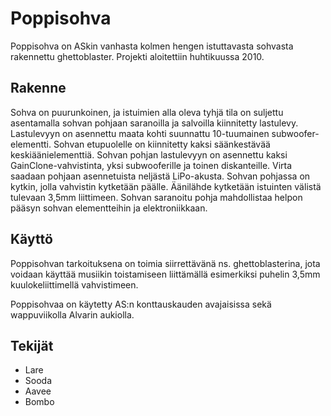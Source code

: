 # Poppisohva

Poppisohva on ASkin vanhasta kolmen hengen istuttavasta sohvasta rakennettu ghettoblaster. Projekti aloitettiin huhtikuussa 2010.

## Rakenne

Sohva on puurunkoinen, ja istuimien alla oleva tyhjä tila on suljettu asentamalla sohvan pohjaan saranoilla ja salvoilla kiinnitetty lastulevy. Lastulevyyn on asennettu maata kohti suunnattu 10-tuumainen subwoofer-elementti. Sohvan etupuolelle on kiinnitetty kaksi säänkestävää keskiäänielementtiä. Sohvan pohjan lastulevyyn on asennettu kaksi GainClone-vahvistinta, yksi subwooferille ja toinen diskanteille. Virta saadaan pohjaan asennetuista neljästä LiPo-akusta. Sohvan pohjassa on kytkin, jolla vahvistin kytketään päälle. Äänilähde kytketään istuinten välistä tulevaan 3,5mm liittimeen. Sohvan saranoitu pohja mahdollistaa helpon pääsyn sohvan elementteihin ja elektroniikkaan.

## Käyttö

Poppisohvan tarkoituksena on toimia siirrettävänä ns. ghettoblasterina, jota voidaan käyttää musiikin toistamiseen liittämällä esimerkiksi puhelin 3,5mm kuulokeliittimellä vahvistimeen.

Poppisohvaa on käytetty AS:n konttauskauden avajaisissa sekä wappuviikolla Alvarin aukiolla.

## Tekijät
- Lare
- Sooda
- Aavee
- Bombo
